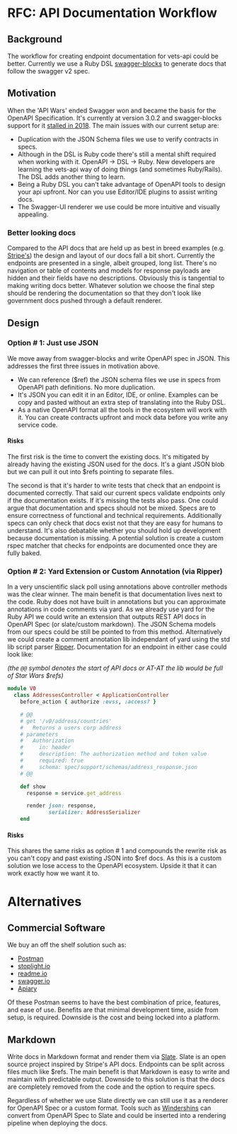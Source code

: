 # RFC: API Documentation Workflow

## Background

The workflow for creating endpoint documentation for vets-api could be better. Currently we use a 
Ruby DSL [swagger-blocks](https://github.com/fotinakis/swagger-blocks)
to generate docs that follow the swagger v2 spec. 

## Motivation

When the 'API Wars' ended Swagger won and became the basis for the OpenAPI Specification. It's currently at version 3.0.2 
and swagger-blocks support for it [stalled in 2018](https://github.com/fotinakis/swagger-blocks/issues/110). The main issues with our current setup are:

*   Duplication with the JSON Schema files we use to verify contracts in specs. 
*   Although in the DSL is Ruby code there's still a mental shift required when working with it. OpenAPI -> DSL -> Ruby. 
New developers are learning the vets-api way of doing things (and sometimes Ruby/Rails). The DSL adds another thing to learn.
*   Being a Ruby DSL you can't take advantage of OpenAPI tools to design your api upfront. 
Nor can you use Editor/IDE plugins to assist writing docs.
*   The Swagger-UI renderer we use could be more intuitive and visually appealing. 

### Better looking docs

Compared to the API docs that are held up as best in breed examples (e.g. [Stripe's](https://stripe.com/docs/api)) the design and layout of our docs 
fall a bit short. Currently the endpoints are presented in a single, albeit grouped, long list. There's no navigation 
or table of contents and models for response payloads are hidden and their fields have no descriptions. Obviously this is tangential to making writing docs better. Whatever solution we choose the final step should be rendering the documentation so that they don't look like government docs pushed through a default renderer.

## Design

### Option # 1: Just use JSON

We move away from swagger-blocks and write OpenAPI spec in JSON. This addresses the first three issues in motivation above.

*   We can reference ($ref) the JSON schema files we use in specs from OpenAPI path definitions. No more duplication.
*   It's JSON you can edit it in an Editor, IDE, or online. Examples can be copy and pasted without an extra step of 
translating into the Ruby DSL.
*   As a native OpenAPI format all the tools in the ecosystem will work with it. You can create contracts upfront and 
mock data before you write any service code.

#### Risks

The first risk is the time to convert the existing docs. It's mitigated by already having the existing JSON used for the docs. 
It's a giant JSON blob but we can pull it out into $refs pointing to separate files.

The second is that it's harder to write tests that check that an endpoint is documented correctly. That said our current 
specs validate endpoints only if the documentation exists. If it's missing the tests also pass. One could argue that 
documentation and specs should not be mixed. Specs are to ensure correctness of functional and technical requirements. 
Additionally specs can only check that docs exist not that they are easy for humans to understand. It's also debatable 
whether you should hold up development because documentation is missing. A potential solution is create a custom rspec 
matcher that checks for endpoints are documented once they are fully baked.

### Option # 2: Yard Extension or Custom Annotation (via Ripper)

In a very unscientific slack poll using annotations above controller methods was the clear winner. The main benefit is 
that documentation lives next to the code. Ruby does not have built in annotations but you can approximate annotations 
in code comments via yard. As we already use yard for the Ruby API we could write an extension that outputs REST API docs 
in OpenAPI Spec (or slate/custom markdown). The JSON Schema models from our specs could be still be pointed to from this 
method. Alternatively we could create a comment annotation lib independant of yard using the std lib script parser [Ripper](https://ruby-doc.org/stdlib-2.5.1/libdoc/ripper/rdoc/Ripper.html). Documentation for an endpoint in either 
case could look like:

_(the `@@` symbol denotes the start of API docs or AT-AT the lib would be full of Star Wars $refs)_

```ruby
module V0
  class AddressesController < ApplicationController
    before_action { authorize :evss, :access? }

    # @@
    # get '/v0/address/countries'
    #   Returns a users corp address
    # parameters
    #   Authorization
    #     in: header
    #     description: The authorization method and token value
    #     required: true
    #     schema: spec/support/schemas/address_response.json
    # @@

    def show
      response = service.get_address

      render json: response,
             serializer: AddressSerializer
    end
```

#### Risks

This shares the same risks as option # 1 and compounds the rewrite risk as you can't copy and past existing JSON into $ref docs. As this is a custom solution we lose access to the OpenAPI ecosystem. Upside it that it can work exactly how we want it to.

# Alternatives

## Commercial Software

We buy an off the shelf solution such as:

*   [Postman](https://www.getpostman.com/)
*   [stoplight.io](https://stoplight.io/)
*   [readme.io](https://readme.io/)
*   [swagger.io](https://swagger.io/)
*   [Apiary](https://apiary.io/)

Of these Postman seems to have the best combination of price, features, and ease of use. Benefits are that minimal development 
time, aside from setup, is required. Downside is the cost and being locked into a platform.

## Markdown

Write docs in Markdown format and render them via [Slate](https://github.com/lord/slate). Slate is an open source project inspired by Stripe's API docs. Endpoints can be split across files much like $refs. The main benefit is that Markdown is easy to write and maintain with predictable output. Downside to this solution is that the docs are completely removed from the code and the option to require specs.

Regardless of whether we use Slate directly we can still use it as a renderer for OpenAPI Spec or a custom format. Tools such as [Windershins](https://github.com/Mermade/widdershins) can convert from OpenAPI Spec to Slate and could be inserted into a rendering pipeline when deploying the docs.
